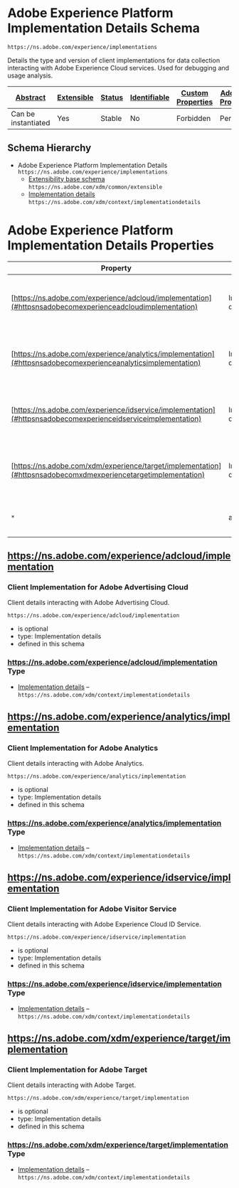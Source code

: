 
# Adobe Experience Platform Implementation Details Schema

```
https://ns.adobe.com/experience/implementations
```

Details the type and version of client implementations for data collection interacting with Adobe Experience Cloud services. Used for debugging and usage analysis.

| [Abstract](../../../abstract.md) | [Extensible](../../../extensions.md) | [Status](../../../status.md) | [Identifiable](../../../id.md) | [Custom Properties](../../../extensions.md) | [Additional Properties](../../../extensions.md) | Defined In |
|----------------------------------|--------------------------------------|------------------------------|--------------------------------|---------------------------------------------|-------------------------------------------------|------------|
| Can be instantiated | Yes | Stable | No | Forbidden | Permitted | [adobe/experience/implementations.schema.json](adobe/experience/implementations.schema.json) |
## Schema Hierarchy

* Adobe Experience Platform Implementation Details `https://ns.adobe.com/experience/implementations`
  * [Extensibility base schema](../../datatypes/extensible.schema.md) `https://ns.adobe.com/xdm/common/extensible`
  * [Implementation details](../../datatypes/industry-verticals/implementationdetails.schema.md) `https://ns.adobe.com/xdm/context/implementationdetails`


# Adobe Experience Platform Implementation Details Properties

| Property | Type | Required | Defined by |
|----------|------|----------|------------|
| [https://ns.adobe.com/experience/adcloud/implementation](#httpsnsadobecomexperienceadcloudimplementation) | Implementation details | Optional | Adobe Experience Platform Implementation Details (this schema) |
| [https://ns.adobe.com/experience/analytics/implementation](#httpsnsadobecomexperienceanalyticsimplementation) | Implementation details | Optional | Adobe Experience Platform Implementation Details (this schema) |
| [https://ns.adobe.com/experience/idservice/implementation](#httpsnsadobecomexperienceidserviceimplementation) | Implementation details | Optional | Adobe Experience Platform Implementation Details (this schema) |
| [https://ns.adobe.com/xdm/experience/target/implementation](#httpsnsadobecomxdmexperiencetargetimplementation) | Implementation details | Optional | Adobe Experience Platform Implementation Details (this schema) |
| `*` | any | Additional | this schema *allows* additional properties |

## https://ns.adobe.com/experience/adcloud/implementation
### Client Implementation for Adobe Advertising Cloud

Client details interacting with Adobe Advertising Cloud.

`https://ns.adobe.com/experience/adcloud/implementation`
* is optional
* type: Implementation details
* defined in this schema

### https://ns.adobe.com/experience/adcloud/implementation Type


* [Implementation details](../../datatypes/industry-verticals/implementationdetails.schema.md) – `https://ns.adobe.com/xdm/context/implementationdetails`





## https://ns.adobe.com/experience/analytics/implementation
### Client Implementation for Adobe Analytics

Client details interacting with Adobe Analytics.

`https://ns.adobe.com/experience/analytics/implementation`
* is optional
* type: Implementation details
* defined in this schema

### https://ns.adobe.com/experience/analytics/implementation Type


* [Implementation details](../../datatypes/industry-verticals/implementationdetails.schema.md) – `https://ns.adobe.com/xdm/context/implementationdetails`





## https://ns.adobe.com/experience/idservice/implementation
### Client Implementation for Adobe Visitor Service

Client details interacting with Adobe Experience Cloud ID Service.

`https://ns.adobe.com/experience/idservice/implementation`
* is optional
* type: Implementation details
* defined in this schema

### https://ns.adobe.com/experience/idservice/implementation Type


* [Implementation details](../../datatypes/industry-verticals/implementationdetails.schema.md) – `https://ns.adobe.com/xdm/context/implementationdetails`





## https://ns.adobe.com/xdm/experience/target/implementation
### Client Implementation for Adobe Target

Client details interacting with Adobe Target.

`https://ns.adobe.com/xdm/experience/target/implementation`
* is optional
* type: Implementation details
* defined in this schema

### https://ns.adobe.com/xdm/experience/target/implementation Type


* [Implementation details](../../datatypes/industry-verticals/implementationdetails.schema.md) – `https://ns.adobe.com/xdm/context/implementationdetails`




